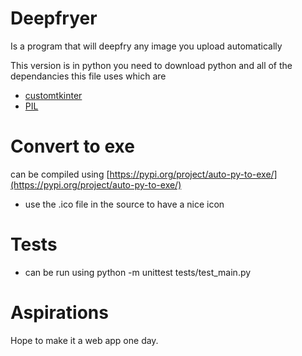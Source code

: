 # Deepfryer
Is a program that will deepfry any image you upload automatically

This version is in python you need to download python and all of the dependancies this file uses which are
- [customtkinter](https://pypi.org/project/customtkinter)
- [PIL](https://pypi.org/project/Pillow/)

# Convert to exe 
can be compiled using [https://pypi.org/project/auto-py-to-exe/](https://pypi.org/project/auto-py-to-exe/)
  - use the .ico file in the source to have a nice icon

# Tests
  - can be run using python -m unittest tests/test_main.py

# Aspirations
Hope to make it a web app one day.
